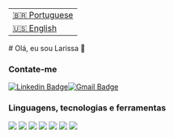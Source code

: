 <table>
  <tr>
    <td>
      <a href="README.md" disabled>🇧🇷 Portuguese</a>
    </td>
  </tr>
  <tr>
    <td>
      <a href="README-English.md">🇺🇸 English</a>
    </td>
   </tr>
</table>
# Olá, eu sou Larissa 👋

### Contate-me 

[![Linkedin Badge](https://img.shields.io/badge/-LinkedIn-blue?style=for-the-badge&logo=Linkedin&logoColor=white&link=https://https://www.linkedin.com/in/larissa-lidizia/)](https://www.linkedin.com/in/larissa-lidizia/)[![Gmail Badge](https://img.shields.io/badge/-Gmail-c14438?style=for-the-badge&logo=Gmail&logoColor=white&link=mailto:larilidizia@gmail.com)](mailto:cardozo.marina.p@gmail.com)

### Linguagens, tecnologias e ferramentas

![](https://img.shields.io/badge/-VISUAL%20STUDIO%20CODE-blue)
![](https://img.shields.io/badge/-SPRING%20TOOL-brightgreen)
![](https://img.shields.io/badge/-JAVA-red)
![](https://img.shields.io/badge/-SQL-blue)
![](https://img.shields.io/badge/-HTML-orange)
![](https://img.shields.io/badge/-JAVASCRIPT-yellow)
![](https://img.shields.io/badge/-CSS-blue)




<!--
**LarissaLidizia/LarissaLidizia** is a ✨ _special_ ✨ repository because its `README.md` (this file) appears on your GitHub profile.

Here are some ideas to get you started:

- 🔭 I’m currently working on ...
- 🌱 I’m currently learning ...
- 👯 I’m looking to collaborate on ...
- 🤔 I’m looking for help with ...
- 💬 Ask me about ...
- 📫 How to reach me: ...
- 😄 Pronouns: ...
- ⚡ Fun fact: ...
-->
